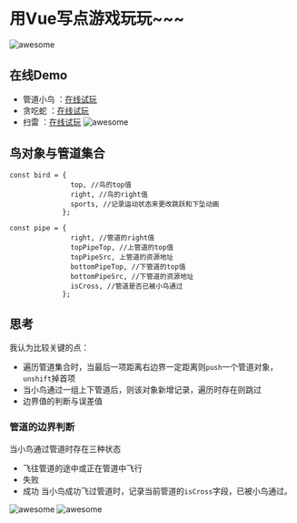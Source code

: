 # 用Vue写点游戏玩玩~~~

![awesome](https://github.com/ordinaryA/Awesome-Game/blob/master/supply/mai.jpg)

## 在线Demo
- 管道小鸟 ：[在线试玩](http://www.almx.top/awesome/#/)
- 贪吃蛇 ：[在线试玩](http://www.almx.top/awesome/#/snack)
- 扫雷 ：[在线试玩](http://www.almx.top/awesome/#/sweep)
![awesome](https://github.com/ordinaryA/Awesome-Game/blob/master/supply/birdDemo.png)
## 鸟对象与管道集合
```
const bird = {
               top, //鸟的top值
               right, //鸟的right值
               sports, //记录运动状态来更改跳跃和下坠动画
             };
             
const pipe = {
               right, //管道的right值
               topPipeTop, //上管道的top值
               topPipeSrc, 上管道的资源地址
               bottomPipeTop, //下管道的top值
               bottomPipeSrc, //下管道的资源地址
               isCross, //管道是否已被小鸟通过
             }; 
```
## 思考
我认为比较关键的点：
- 遍历管道集合时，当最后一项距离右边界一定距离则```push```一个管道对象，```unshift```掉首项
- 当小鸟通过一组上下管道后，则该对象新增记录，遍历时存在则跳过
- 边界值的判断与误差值

### 管道的边界判断
当小鸟通过管道时存在三种状态
- 飞往管道的途中或正在管道中飞行
- 失败
- 成功
当小鸟成功飞过管道时，记录当前管道的```isCross```字段，已被小鸟通过。

![awesome](https://github.com/ordinaryA/Awesome-Game/blob/master/supply/snackDemo.png)
![awesome](https://github.com/ordinaryA/Awesome-Game/blob/master/supply/sweepDemo.png)
